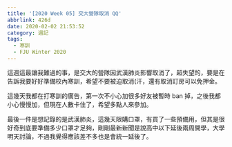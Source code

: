 ```yaml
---
title: '[2020 Week 05] 交大營隊取消 QQ'
abbrlink: 426d
date: 2020-02-02 21:53:52
category: 週記
tags:
  - 寒訓
  - FJU Winter 2020
---
```

這週這最讓我難過的事，是交大的營隊因武漢肺炎影響取消了，超失望的，要是在告訴我要好好準備校內寒訓，希望不要被迫取消(汗，還有取消訂房可以免押金。

這幾天我都在打寒訓的廣告，第一次不小心加很多好友被暫時 ban 掉，之後我都小心慢慢加，但現在人數卡住了，希望多點人來參加。

最後一件是想記錄的是武漢肺炎，這幾天限購口罩，有買了一些預備用，但其是很好奇到底要準備多少口罩才足夠，剛剛最新新聞是說高中以下延後兩周開學，大學明天討論，不過我覺得應該差不多也是會統一延後了。